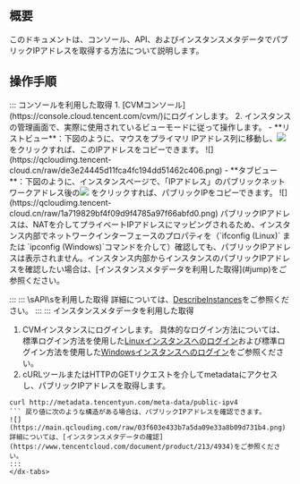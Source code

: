 ## 概要
このドキュメントは、コンソール、API、およびインスタンスメタデータでパブリックIPアドレスを取得する方法について説明します。

## 操作手順
<dx-tabs>
::: コンソールを利用した取得
1. [CVMコンソール](https://console.cloud.tencent.com/cvm/)にログインします。
2. インスタンスの管理画面で、実際に使用されているビューモードに従って操作します。
  - **リストビュー**：下図のように、マウスをプライマリ IPアドレス列に移動し、<img src="https://main.qcloudimg.com/raw/6603ab4f907562addb1c01596c6296cd.png" style="margin: 0;"/>をクリックすれば、このIPアドレスをコピーできます。
![](https://qcloudimg.tencent-cloud.cn/raw/de3e24445d11fca4fc194dd51462c406.png)
  - **タブビュー**：下図のように、インスタンスページで、「IPアドレス」のパブリックネットワークアドレス後の<img src="https://main.qcloudimg.com/raw/6603ab4f907562addb1c01596c6296cd.png" style="margin: 0;"/> をクリックすれば、パブリックIPをコピーできます。
![](https://qcloudimg.tencent-cloud.cn/raw/1a719829bf4f09d9f4785a97f66abfd0.png)

<dx-alert infotype="notice" title="">
パブリックIPアドレスは、NATを介してプライベートIPアドレスにマッピングされるため、インスタンス内部でネットワークインターフェースのプロパティを（`ifconfig (Linux)` または `ipconfig (Windows)`コマンドを介して）確認しても、パブリックIPアドレスは表示されません。インスタンス内部からインスタンスのパブリックIPアドレスを確認したい場合は、[インスタンスメタデータを利用した取得](#jump)をご参照ください。
</dx-alert>


:::
::: \sAPI\sを利用した取得
詳細については、[DescribeInstances](https://intl.cloud.tencent.com/document/product/213/33258)をご参照ください。
:::
::: インスタンスメタデータを利用した取得[](id:jump)
1. CVMインスタンスにログインします。
具体的なログイン方法については、標準ログイン方法を使用した[Linuxインスタンスへのログイン](https://intl.cloud.tencent.com/zh/document/product/213/5436)および標準ログイン方法を使用した[Windowsインスタンスへのログイン](https://intl.cloud.tencent.com/document/product/213/41018)をご参照ください。
2. cURLツールまたはHTTPのGETリクエストを介してmetadataにアクセスし、パブリックIPアドレスを取得します。
```
curl http://metadata.tencentyun.com/meta-data/public-ipv4
``` 戻り値に次のような構造がある場合は、パブリックIPアドレスを確認できます。
![](https://main.qcloudimg.com/raw/03f603e433b7a5da09e33a8b09d731b4.png)
詳細については、[インスタンスメタデータの確認](https://www.tencentcloud.com/document/product/213/4934)をご参照ください。
:::
</dx-tabs>
